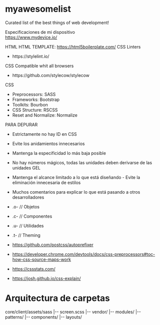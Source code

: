 # myawesomelist
Curated list of the best things of web development!

Especificaciones de mi dispositivo<br>
https://www.mydevice.io/

HTML
HTML TEMPLATE: https://html5boilerplate.com/
CSS
Linters
<ul>
  <li>https://stylelint.io/</li>
 </ul>
CSS Compatible whit all browsers
<ul>
  <li>https://github.com/stylecow/stylecow</li>
 </ul>

CSS <br>
- Preprocessors: SASS
- Frameworks: Bootstrap
- Toolkits: Bourbon
- CSS Structure: RSCSS
- Reset and Normalize: Normalize

PARA DEPURAR
- Estrictamente no hay ID en CSS 
- Evite los anidamientos innecesarios 
- Mantenga la especificidad lo más baja posible 
- No hay números mágicos, todas las unidades deben derivarse de las unidades GEL 
- Mantenga el alcance limitado a lo que está 
diseñando - Evite la eliminación innecesaria de estilos 
- Muchos comentarios para explicar lo que está pasando a otros desarrolladores

- .o- // Objetos 
- .c- // Componentes 
- .u- // Utilidades 
- .t- // Theming

- https://github.com/postcss/autoprefixer
- https://developer.chrome.com/devtools/docs/css-preprocessors#toc-how-css-source-maps-work
- https://cssstats.com/
- https://josh.github.io/css-explain/

# Arquitectura de carpetas

core/client/assets/sass
|-- screen.scss
|-- vendor/
|-- modules/
|-- patterns/
|-- components/
|-- layouts/
